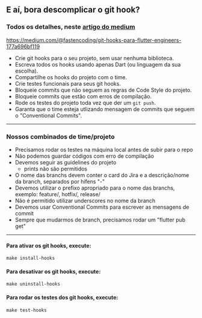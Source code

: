 ## E aí, bora descomplicar o git hook?

### Todos os detalhes, neste [artigo do medium](https://medium.com/@fastencoding/git-hooks-para-flutter-engineers-177a696bf119)

https://medium.com/@fastencoding/git-hooks-para-flutter-engineers-177a696bf119

- Crie git hooks para o seu projeto, sem usar nenhuma biblioteca.
- Escreva todos os hooks usando apenas Dart (ou linguagem da sua escolha).
- Compartilhe os hooks do projeto com o time.
- Crie testes funcionais para seus git hooks.
- Bloqueie commits que não seguem as regras de Code Style do projeto.
- Bloqueie commits que estão com erros de compilação.
- Rode os testes do projeto toda vez que der um `git push`.
- Garanta que o time esteja utlizando mensagem de commits que seguem o "Conventional Commits". 

---
### Nossos combinados de time/projeto

- Precisamos rodar os testes na máquina local antes de subir para o repo
- Não podemos guardar códigos com erro de compilação
- Devemos seguir as guidelines do projeto
  - prints não são permitidos
- O nome das branchs devem conter o card do Jira e a descrição/nome da branch, separados por hífens "-"
- Devemos utilizar o prefixo apropriado para o nome das branchs, exemplo: feature/, hotfix/, release/
- Não é permitido utilizar underscores no nome da branch
- Devemos usar Conventional Commits para escrever as mensagens de commit
- Sempre que mudarmos de branch, precisamos rodar um "flutter pub get"

---

#### Para ativar os git hooks, execute:
```shell
make install-hooks
```

#### Para desativar os git hooks, execute:
```shell
make uninstall-hooks
```

#### Para rodar os testes dos git hooks, execute:
```shell
make test-hooks
```
